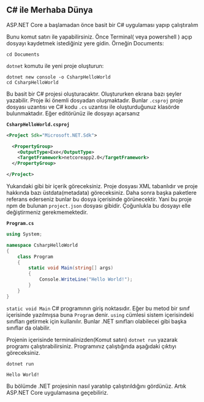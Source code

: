 ## C# ile Merhaba Dünya #

ASP.NET Core a başlamadan önce basit bir C# uygulaması yapıp çalıştıralım

Bunu komut satırı ile yapabilirsiniz. Önce Terminal( veya powershell ) açıp dosyayı kaydetmek istediğiniz yere gidin. Örneğin Documents:

```
cd Documents
```
 `dotnet` komutu ile yeni proje oluşturun:

```
dotnet new console -o CsharpHelloWorld
cd CsharpHelloWorld
```
Bu basit bir C# projesi oluşturacaktır. Oluştururken ekrana bazı şeyler yazabilir. Proje iki önemli dosyadan oluşmaktadır. Bunlar `.csproj` proje dosyası uzantısı ve C# kodu `.cs` uzantısı ile oluşturduğunuz klasörde bulunmaktadır. Eğer editörünüz ile dosyayı açarsanız

**`CsharpHelloWorld.csproj`**

```xml
<Project Sdk="Microsoft.NET.Sdk">

  <PropertyGroup>
    <OutputType>Exe</OutputType>
    <TargetFramework>netcoreapp2.0</TargetFramework>
  </PropertyGroup>

</Project>
```
Yukarıdaki gibi bir içerik göreceksiniz. Proje dosyası XML tabanlıdır ve proje hakkında bazı üstdata(metadata) göreceksiniz. Daha sonra başka paketlere referans ederseniz bunlar bu dosya içerisinde görünecektir. Yani bu proje npm de bulunan  `project.json` dosyası gibidir. Çoğunlukla bu dosyayı elle değiştirmeniz gerekmemektedir.

**`Program.cs`**

```csharp
using System;

namespace CsharpHelloWorld
{
    class Program
    {
        static void Main(string[] args)
        {
            Console.WriteLine("Hello World!");
        }
    }
}
```

`static void Main` C# programının giriş noktasıdır. Eğer bu metod bir sınıf içerisinde yazılmışsa buna `Program` denir.  `using` cümlesi sistem içerisindeki sınıfları getirmek için kullanılır. Bunlar .NET sınıfları olabilecei gibi başka sınıflar da olabilir.

Projenin içerisinde terminalinizden(Komut satırı)  `dotnet run` yazarak programı çalıştırabilirsiniz. Programınız çalıştığında aşağıdaki çıktıyı göreceksiniz.

```
dotnet run

Hello World!
```
Bu bölümde .NET projesinin nasıl yaratılıp çalıştırıldığını gördünüz. Artık ASP.NET Core uygulamasına geçebiliriz.